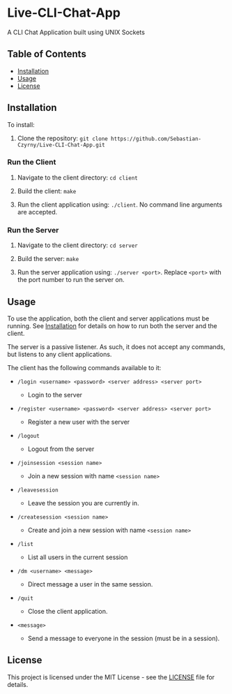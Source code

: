 # Live-CLI-Chat-App
A CLI Chat Application built using UNIX Sockets


## Table of Contents
- [Installation](#installation)
- [Usage](#usage)
- [License](#license)

## Installation
To install:

1. Clone the repository: 
```git clone https://github.com/Sebastian-Czyrny/Live-CLI-Chat-App.git```

### Run the Client

1. Navigate to the client directory: `cd client`

2. Build the client: `make`

3. Run the client application using: `./client`. No command line arguments are accepted.

### Run the Server

1. Navigate to the client directory: `cd server`

2. Build the server: `make`

3. Run the server application using: `./server <port>`. Replace `<port>` with the port number to run the server on. 


## Usage
To use the application, both the client and server applications must be running. See [Installation](Installation) for details on how to run both the server and the client.

The server is a passive listener. As such, it does not accept any commands, but listens to any client applications.

The client has the following commands available to it:

- `/login <username> <password> <server address> <server port>`
    
    - Login to the server 

- `/register <username> <password> <server address> <server port>` 

    - Register a new user with the server

- `/logout`

    - Logout from the server
- `/joinsession <session name>`

    - Join a new session with name `<session name>`

- `/leavesession`

    - Leave the session you are currently in.

- `/createsession <session name>`

    - Create and join a new session with name `<session name>`

- `/list`

    - List all users in the current session

- `/dm <username> <message>`

    - Direct message a user in the same session.

- `/quit`

    - Close the client application.

- `<message>`

    - Send a message to everyone in the session (must be in a session).



## License
This project is licensed under the MIT License - see the [LICENSE](LICENSE) file for details.